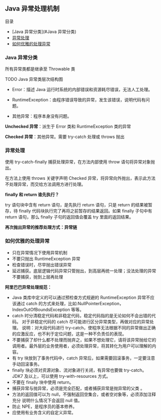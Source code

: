 ## Java 异常处理机制

目录

- [Java 异常分类](#Java 异常分类)
- [异常处理](#异常处理)
- [如何优雅的处理异常](#如何优雅的处理异常)

### Java 异常分类

所有异常类都是继承至 Throwable 类

TODO Java 异常类层次结构图



- Error：描述 Java 运行时系统的内部错误和资源耗尽错误，无法人工处理。

- RuntimeException：由程序错误导致的异常，发生该错误，说明代码有问题。

- 其他异常：程序本身没有问题。



**Unchecked 异常**：派生于 Error 类和 RuntimeException 类的异常

**Checked 异常**：其他异常。需要 try-catch 处理或 throws 抛出



### 异常处理

使用 try-catch-finally 捕获处理异常，在方法内部使用 throw 语句将异常对象抛出。



在方法上使用 throws 关键字声明 Checked 异常，将异常向外抛出，表示此方法不处理异常，而交给方法调用方进行处理。



**finally 和 return 谁先执行？**

try 语句块中含有 return 语句，是先执行 return 语句，只是 return 的结果被暂存，待 finally 代码块执行完了再将之前暂存的结果返回。如果 finally 子句中有 return 语句，那么 finally 子句的返回值会覆盖 try 里面的返回结果。



**再次抛出异常的推荐处理方式：异常链**

### 

### 如何优雅的处理异常

- 只在异常情况下使用异常机制
- 不要只抛出 RuntimeException 异常
- 检查错误时，尽早抛出错误异常
- 延迟捕获。底层逻辑代码异常只管抛出，到高层再统一处理；没法处理的异常不要捕获，抛到上层再处理



**阿里巴巴异常处理规范：**

- Java 类库中定义的可以通过预检查方式规避的 RuntimeException 异常不应该通过 catch 的方式来处理，比如:NullPointerException，IndexOutOfBoundsException 等等。 
- catch 时分清稳定代码和非稳定代码，稳定代码指的是无论如何不会出错的代码。 对于非稳定代码的 catch 尽可能进行区分异常类型，再做对应的异常处理。 说明：对大段代码进行 try-catch，使程序无法根据不同的异常做出正确的应激反应，也不利于定位问题，这是一种不负责任的表现。 
- 不要捕获了却什么都不处理而抛弃之，如果不想处理它，请将该异常抛给它的调用者。最外层的业务使用者，必须处理异常，将其转化为用户可以理解的内容。 
- 有 try 块放到了事务代码中，catch 异常后，如果需要回滚事务，一定要注意手动回滚事务。 
- finally 块必须对资源对象、流对象进行关闭，有异常也要做 try-catch。  JDK7 及以上，可以使用 try-with-resources 方式。 
- 不要在 finally 块中使用 return。
- 捕获异常与抛异常，必须是完全匹配，或者捕获异常是抛异常的父类 。
- 方法的返回值可以为 null，不强制返回空集合，或者空对象等，必须添加注释充分 说明什么情况下会返回 null 值。
- 防止 NPE，是程序员的基本修养。
- 应使用有业务含义的自定义异常。
